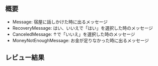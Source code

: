 ## 概要
- Message: 宿屋に話しかけた時に出るメッセージ
- RecoveryMessage: はい、いいえで「はい」を選択した時のメッセージ
- CanceledMessage: ↑で「いいえ」を選択した時のメッセージ
- MoneyNotEnoughMessage: お金が足りなかった時に出るメッセージ

## レビュー結果
